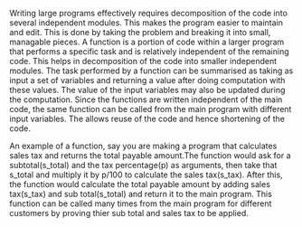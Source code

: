 Writing large programs effectively requires decomposition of the code into several independent modules. This makes the program easier to maintain and edit. This is done by taking the problem and breaking it into small, managable pieces. A function is a portion of code within a larger program that performs a specific task and is relatively independent of the remaining code. This helps in decomposition of the code into smaller independent modules. The task performed by a function can be summarised as taking as input a set of variables and returning a value after doing computation with these values. The value of the input variables may also be updated during the computation. Since the functions are written independent of the main code, the same function can be called from the main program with different input variables. The allows reuse of the code and hence shortening of the code.

An example of a function, say you are making a program that calculates sales tax and returns the total payable amount.The function would ask for a subtotal(s_total) and the tax percentage(p) as arguments, then take that s_total and multiply it by p/100 to calculate the sales tax(s_tax). After this, the function would calculate the total payable amount by adding sales tax(s_tax) and sub total(s_total) and return it to the main program. This function can be called many times from the main program for different customers by proving thier sub total and sales tax to be applied.



